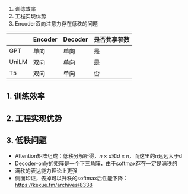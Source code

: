 1. 训练效率
2. 工程实现优势
3. Encoder双向注意力存在低秩的问题


|       | Encoder | Decoder | 是否共享参数 |
| ----- | ------- | ------- | ------ |
| GPT   | 单向      | 单向      | 是      |
| UniLM | 双向      | 单向      | 是      |
| T5    | 双向      | 单向      | 否      |

## 1. 训练效率

## 2. 工程实现优势

## 3. 低秩问题
+ Attention矩阵组成：低秩分解所得，$n\times d$和$d\times n$，而这里的n远远大于d
+ Decoder-only的矩阵是一个下三角阵，由于softmax存在一定是满秩的
+ 满秩的表达能力理论上更强
+ 侧面印证，去掉可以升秩的softmax后性能下降：https://kexue.fm/archives/8338
